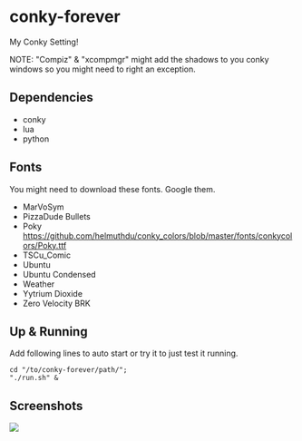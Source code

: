 # conky-forever

My Conky Setting!

NOTE: "Compiz" & "xcompmgr" might add the shadows to you conky windows so you might need to right an exception.

## Dependencies

* conky
* lua
* python

## Fonts

You might need to download these fonts. Google them.

* MarVoSym
* PizzaDude Bullets
* Poky https://github.com/helmuthdu/conky_colors/blob/master/fonts/conkycolors/Poky.ttf
* TSCu_Comic
* Ubuntu
* Ubuntu Condensed
* Weather
* Yytrium Dioxide
* Zero Velocity BRK


## Up & Running

Add following lines to auto start or try it to just test it running.

    cd "/to/conky-forever/path/";
    "./run.sh" &


## Screenshots

![](https://lh6.googleusercontent.com/-HOfhuZokmgA/UDhp_9WSI8I/AAAAAAAACfo/mOW9NBconOg/s800/screenshot.png)
